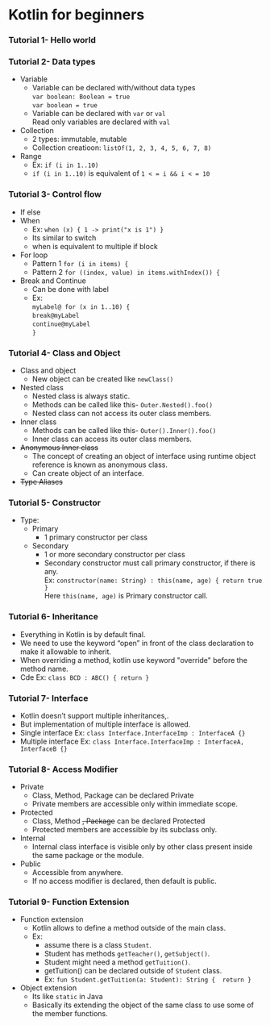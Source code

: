 # Kotlin for beginners

### Tutorial 1- Hello world  
### Tutorial 2- Data types
- Variable  
    - Variable can be declared with/without data types  
`var boolean: Boolean = true`  
`var boolean = true`
    - Variable can be declared with `var` or `val`  
  Read only variables are declared with `val`
- Collection
    - 2 types: immutable, mutable
    - Collection creatioon: `listOf(1, 2, 3, 4, 5, 6, 7, 8)`
- Range
    - Ex: `if (i in 1..10)`
    - `if (i in 1..10)` is equivalent of `1 < = i && i < = 10`

### Tutorial 3- Control flow
- If else
- When
    - Ex: `when (x) { 1 -> print("x is 1") }` 
    - Its similar to switch
    - when is equivalent to multiple if block
- For loop
    - Pattern 1 `for (i in items) {`
    - Pattern 2 `for ((index, value) in items.withIndex()) {`
 - Break and Continue
    - Can be done with label
    - Ex:   
            `myLabel@ for (x in 1..10) {`  
                `break@myLabel`  
                `continue@myLabel`   
            `}`

### Tutorial 4- Class and Object
- Class and object
    - New object can be created like `newClass()`
- Nested class
    - Nested class is always static.
    - Methods can be called like this- `Outer.Nested().foo()`
    - Nested class can not access its outer class members.
- Inner class
    - Methods can be called like this- `Outer().Inner().foo()`
    - Inner class can access its outer class members.
- ~~Anonymous Inner class~~
    - The concept of creating an object of interface using runtime object reference is known as anonymous class.
    - Can create object of an interface.
- ~~Type Aliases~~

### Tutorial 5- Constructor
- Type: 
    - Primary
        - 1 primary constructor per class
    - Secondary
        - 1 or more secondary constructor per class
        - Secondary constructor must call primary constructor, if there is any.  
          Ex: `constructor(name: String) : this(name, age) { return true }`  
          Here `this(name, age)` is Primary constructor call. 
    
### Tutorial 6- Inheritance
- Everything in Kotlin is by default final.
- We need to use the keyword “open” in front of the class declaration to make it allowable to inherit.
- When overriding a method, kotlin use keyword "override" before the method name. 
- Cde Ex: `class BCD : ABC() { return }`  

### Tutorial 7- Interface
- Kotlin doesn’t support multiple inheritances,.
- But implementation of multiple interface is allowed.
- Single interface Ex: `class Interface.InterfaceImp : InterfaceA {}`
- Multiple interface Ex: `class Interface.InterfaceImp : InterfaceA, InterfaceB {}`

### Tutorial 8- Access Modifier
- Private
    - Class, Method, Package can be declared Private
    - Private members are accessible only within immediate scope.
- Protected
    - Class, Method ~~, Package~~ can be declared Protected
    - Protected members are accessible by its subclass only.
- Internal
    - Internal class interface is visible only by other class present inside the same package or the module.
- Public
    - Accessible from anywhere.
    - If no access modifier is declared, then default is public.

### Tutorial 9- Function Extension
- Function extension
    - Kotlin allows to define a method outside of the main class.
    - Ex: 
        - assume there is a class `Student`. 
        - Student has methods `getTeacher()`, `getSubject()`.
        - Student might need a method `getTuition()`.
        - getTuition() can be declared outside of `Student` class.
        - Ex: `fun Student.getTuition(a: Student): String {  return }`
- Object extension
    - Its like `static` in Java
    - Basically its extending the object of the same class to use some of the member functions.
